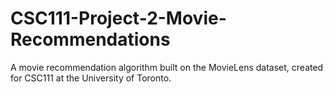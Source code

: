 # CSC111-Project-2-Movie-Recommendations
A movie recommendation algorithm built on the MovieLens dataset, created for CSC111 at the University of Toronto.
